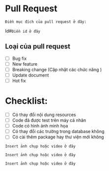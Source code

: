 # Pull Request

`Điền mục đích của pull request ở đây:`

Id#`Điền id ở đây`

## Loại của pull request

- [ ] Bug fix
- [ ] New feature
- [ ] Breaking change (Cập nhật các chức năng )
- [ ] Update document
- [ ] Hot fix
 
# Checklist:

- [ ] Có thay đổi nội dung resources
- [ ] Code đã được test trên máy cá nhân
- [ ] Code có hình ảnh minh họa
- [ ] Có thay đổi các trường trong database không
- [ ] Có cài thêm package hay thư viện mới không

`Insert ảnh chụp hoặc video ở đây`

`Insert ảnh chụp hoặc video ở đây`

`Insert ảnh chụp hoặc video ở đây`
